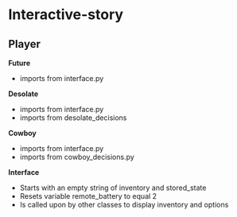 # Interactive-story

## Player

**Future**

 * imports from interface.py

**Desolate**

 * imports from interface.py
 * imports from desolate_decisions

**Cowboy**
 * imports from interface.py
 * imports from cowboy_decisions.py

**Interface**

 * Starts with an empty string of inventory and stored_state
 * Resets variable remote_battery to equal 2
 * Is called upon by other classes to display inventory and options
